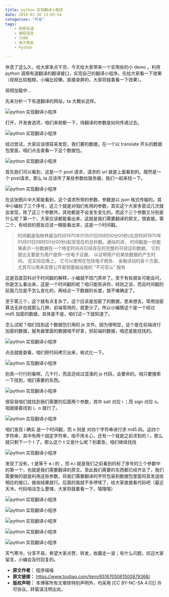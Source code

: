 ```yaml
---
title: python 实现翻译小程序
date: 2018-01-30 13:03:54
categories: "开发"
tags:
	- 网易有道
	- 编程语言
	- JSON
	- 电子商务
	- Python

---
```


休息了这么久，给大家来点干货，今天给大家带来一个实用些的小 demo 。利用 python 调用有道翻译的翻译接口，实现自己的翻译小程序。先给大家看一下效果（视频比较粗糙，小编比较懒，直接录屏的，大家将就着看一下效果）。


视频加载中...

先来分析一下有道翻译的网站，ta 大概长这样。

![python 实现翻译小程序][python]

打开，开发者选项，咱们来观察一下，待翻译的参数是如何传递过去。

![python 实现翻译小程序][python 1]

经过尝试，大家应该很容易发现，我们要的数据，在一个以 translate 开头的数据包里面，咱们点击查看一下这个数据包。


![python 实现翻译小程序][python 2]

首先我们可以看到，这是一个 post 请求，请求的 url 就是上面看到的。既然是一个 post请求，那么 ta 应该传了某些参数给服务器，我们一起来找一下。


![python 实现翻译小程序][python 3]

在这张图片中大家能看到，这个请求所带的参数，参数是以 json 格式传输的。其中小编标了三个序号，这三个就是对咱们有用的参数，其实这个大家多尝试几次就会发现，除了这三个参数外，其他都是不会发生变化的。而这个三个参数又分别是什么呢？第一个，大家应该都能看出来，这就是我们需要翻译的原文，很直接。第二个，有经验的朋友应该一眼能看出来，这是一个时间戳。


> 时间戳是指格林威治时间1970年01月01日00时00分00秒(北京时间1970年01月01日08时00分00秒)起至现在的总秒数。通俗的讲， 时间戳是一份能够表示一份数据在一个特定时间点已经存在的完整的可验证的数据。 它的提出主要是为用户提供一份电子证据， 以证明用户的某些数据的产生时间。 在实际应用上， 它可以使用在包括电子商务、 金融活动的各个方面， 尤其可以用来支撑公开密钥基础设施的 “不可否认” 服务

这是百度百科对于时间戳的解释，小编就不班门弄斧了。至于有些朋友可能会问，你是怎么看出来，这是一个时间戳的呢？咱只能告诉你，经验之谈，而且时间戳的前面几位是不怎么变化的，再结合一下数据的长度，就不难确定了。


至于第三个，这个就有点复杂了。这个应该是加密了的数据，思来想去，常用加密算法无非也就那么几种，前端常用的，就更少了。所以小编猜这个是一个经过 md5 加密的数据，具体是不是，咱们试一下就知道了。

怎么试呢？咱们找到这个数据包引用的 js 文件。因为很明显，这个是在前端进行加密的数据，服务器里面的数据咱不好拿，但前端的数据，咱还是能找找的。


![python 实现翻译小程序][python 4]

点击就能查看，咱们把代码拷贝出来，格式化一下。


![python 实现翻译小程序][python 5]

别真一行行的看啊，几千行，而且还经过混淆的 js 代码，会要命的。咱只要搜索一下找到，咱们需要的东西。

![python 实现翻译小程序][python 6]

很容易咱们就找到我们需要的后面两个参数，其中 salt 对应 i ；而 sign 对应 o。咱就接着找到 i，o 就行了。


![python 实现翻译小程序][python 7]

咱们发现 i 确实 是一个时间戳，而 o 则是 对四个字符串进行求 md5 码。这四个字符串，其中有两个固定字符串，咱不用关心，还有一个就是之前求到的 i ，那么就只剩下一个 t 了。那么这个 t 又是什么呢？别着急，咱们继续找找


![python 实现翻译小程序][python 8]

发现了没有，t 是等于 e.i 的 ，而 e.i 就是我们之前看到的标了序号的三个参数中的第一个，也就是我们需要翻译的原文。至此我们需要的东西都已经齐全了，我们需要做的就是利用这些参数，将我们需要翻译的字符包装到数据包里面将其发送给相应的接口，接收结果就行。后面的我就不多啰嗦了，给大家直接看代码吧（最近天冷，代码咱没怎么整理，大家将就着看一下，嘻嘻嘻）


![python 实现翻译小程序][python 9]

![python 实现翻译小程序][python 10]

![python 实现翻译小程序][python 11]

![python 实现翻译小程序][python 12]

![python 实现翻译小程序][python 13]

天气寒冷，分享不易，希望大家点赞，转发，收藏走一波；有什么问题，欢迎大家留言，小编会及时回复的。


[python]: static/resources/crawler/IJRA-MRAM-JYQE.jpg
[python 1]: static/resources/crawler/VQEY-2MAQ-NAZR.jpg
[python 2]: static/resources/crawler/UBJU-RNAJ-AZV2.jpg
[python 3]: static/resources/crawler/7FUM-RZZV-EAUA.jpg
[python 4]: static/resources/crawler/6JZU-BIQN-MAFR.jpg
[python 5]: static/resources/crawler/EQR2-A3UE-M67J.jpg
[python 6]: static/resources/crawler/JBE3-I3RE-ERVV.jpg
[python 7]: static/resources/crawler/YNUA-VUNA-IRBF.jpg
[python 8]: static/resources/crawler/AFVM-3Y67-RJBA.jpg
[python 9]: static/resources/crawler/VA2A-YM7J-VRY3.jpg
[python 10]: static/resources/crawler/YM32-AQEN-3AEZ.jpg
[python 11]: static/resources/crawler/YUFZ-J33U-FZIN.jpg
[python 12]: static/resources/crawler/7FEZ-ZIFI-MIZR.jpg
[python 13]: static/resources/crawler/QVBQ-BRAJ-AYZ2.jpg
 *  **原文作者：** 程序喵喵
 *  **原文链接：** https://www.toutiao.com/item/6516705061500879368/
 *  **版权声明：** 本博客所有文章除特别声明外，均采用 [CC BY-NC-SA 4.0][] 许可协议。转载请注明出处。
